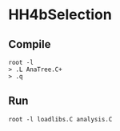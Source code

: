 # HH4bSelection

## Compile

```
root -l
> .L AnaTree.C+
> .q
```

## Run

```
root -l loadlibs.C analysis.C
```
